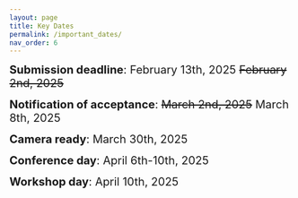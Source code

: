 ```yaml
---
layout: page
title: Key Dates
permalink: /important_dates/
nav_order: 6
---
```



<span style="font-size:20px;"> <strong>Submission deadline</strong>: February 13th, 2025  ~~February 2nd, 2025~~

<span style="font-size:20px;"><strong>Notification of acceptance</strong>: ~~March 2nd, 2025~~ March 8th, 2025

<span style="font-size:20px;"><strong>Camera ready</strong>: March 30th, 2025

<span style="font-size:20px;"><strong>Conference day</strong>: April 6th-10th, 2025

<span style="font-size:20px;"><strong>Workshop day</strong>: April 10th, 2025

